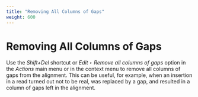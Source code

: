 ```yaml
---
title: "Removing All Columns of Gaps"
weight: 600
---
```



# Removing All Columns of Gaps

Use the _Shift+Del_ shortcut or _Edit ‣ Remove all columns of gaps_ option in the _Actions_ main menu or in the context menu to remove all columns of gaps from the alignment. This can be useful, for example, when an insertion in a read turned out not to be real, was replaced by a gap, and resulted in a column of gaps left in the alignment.
